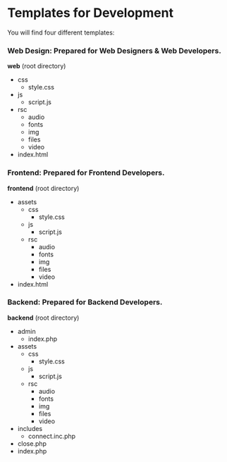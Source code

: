 Templates for Development
==========================

You will find four different templates:

### Web Design: Prepared for Web Designers & Web Developers.

   **web** (root directory)
   * css
     * style.css
   * js
     * script.js
   * rsc
     * audio
     * fonts
     * img
     * files
     * video
   * index.html
    
### Frontend: Prepared for Frontend Developers.

   **frontend** (root directory)
   * assets
     * css
       * style.css
     * js
       * script.js
     * rsc
       * audio
       * fonts
       * img
       * files
       * video
   * index.html

### Backend: Prepared for Backend Developers.

   **backend** (root directory)
   * admin
     * index.php
   * assets
     * css
       * style.css
     * js
       * script.js
     * rsc
       * audio
       * fonts
       * img
       * files
       * video
   * includes
     * connect.inc.php
   * close.php
   * index.php

